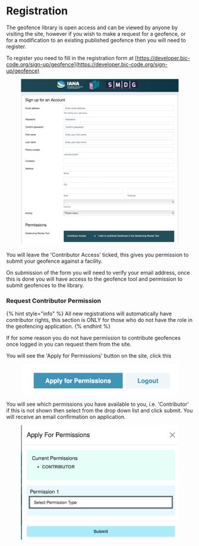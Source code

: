 # Registration

The geofence library is open access and can be viewed by anyone by visiting the site, however if you wish to make a request for a geofence, or for a modification to an existing published geofence then you will need to register.

To register you need to fill in the registration form at [https://developer.bic-code.org/sign-up/geofence](https://developer.bic-code.org/sign-up/geofence)

<figure><img src=".gitbook/assets/Screenshot 2023-10-30 at 14.27.42.png" alt=""><figcaption></figcaption></figure>

You will leave the 'Contributor Access' ticked, this gives you permission to submit your geofence against a facility.

On submission of the form you will need to verify your email address, once this is done you will have access to the geofence tool and permission to submit geofences to the library.

### Request Contributor Permission

{% hint style="info" %}
All new registrations will automatically have contributor rights, this section is ONLY for those who do not have the role in the geofencing application.
{% endhint %}

If for some reason you do not have permission to contribute geofences once logged in you can request them from the site.

You will see the 'Apply for Permissions' button on the site, click this

<figure><img src=".gitbook/assets/Screenshot 2023-10-30 at 14.31.21.png" alt=""><figcaption></figcaption></figure>

You will see which permissions you have available to you, i.e. 'Contributor' if this is not shown then select from the drop down list and click submit.  You will receive an email confirmation on application.

<figure><img src=".gitbook/assets/Screenshot 2023-10-30 at 14.32.05.png" alt=""><figcaption></figcaption></figure>

